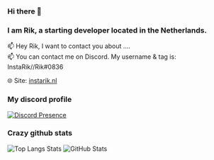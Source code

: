 ### Hi there 👋

### I am Rik, a starting developer located in the Netherlands.

📫 Hey Rik, I want to contact you about .... <br>
📫 You can contact me on Discord. My username & tag is: InstaRik//Rik#0836

🌐 Site: [instarik.nl](https://instarik.nl/)

### My discord profile
[![Discord Presence](https://lanyard.cnrad.dev/api/414840396502532098)](https://discord.com/users/414840396502532098)

### Crazy github stats
![Top Langs Stats](https://github-readme-stats.vercel.app/api/top-langs/?username=InstaRik&show_icons=true&theme=gruvbox)
![GitHub Stats](https://github-readme-stats.vercel.app/api?username=InstaRik&show_icons=true&theme=gruvbox)

<!--

Here are some ideas to get you started:

- 🔭 I’m currently working on ...
- 🌱 I’m currently learning ...
- 👯 I’m looking to collaborate on ...
- 🤔 I’m looking for help with ...
- 💬 Ask me about ...
- 📫 How to reach me: ...
- 😄 Pronouns: ...
- ⚡ Fun fact: ...
-->

